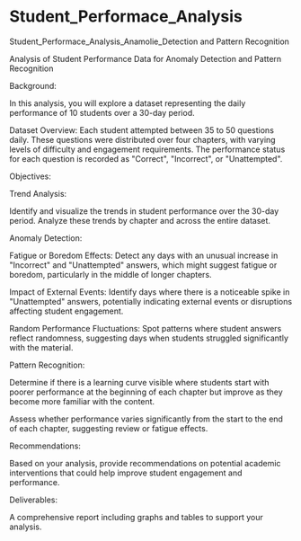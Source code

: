 # Student_Performace_Analysis
Student_Performace_Analysis_Anamolie_Detection and Pattern Recognition


Analysis of Student Performance Data for Anomaly Detection and Pattern Recognition

Background: 

In this analysis, you will explore a dataset representing the daily performance of 10 students over a 30-day period.


Dataset Overview: Each student attempted between 35 to 50 questions daily. These questions were distributed over four chapters, with varying levels of difficulty and engagement requirements. The performance status for each question is recorded as "Correct", "Incorrect", or "Unattempted".


Objectives:


Trend Analysis: 

Identify and visualize the trends in student performance over the 30-day period. Analyze these trends by chapter and across the entire dataset.

Anomaly Detection:

Fatigue or Boredom Effects: Detect any days with an unusual increase in "Incorrect" and "Unattempted" answers, which might suggest fatigue or boredom, particularly in the middle of longer chapters.

Impact of External Events: Identify days where there is a noticeable spike in "Unattempted" answers, potentially indicating external events or disruptions affecting student engagement.

Random Performance Fluctuations: Spot patterns where student answers reflect randomness, suggesting days when students struggled significantly with the material.

Pattern Recognition:

Determine if there is a learning curve visible where students start with poorer performance at the beginning of each chapter but improve as they become more familiar with the content.

Assess whether performance varies significantly from the start to the end of each chapter, suggesting review or fatigue effects.

Recommendations: 

Based on your analysis, provide recommendations on potential academic interventions that could help improve student engagement and performance. 

Deliverables:

A comprehensive report including graphs and tables to support your analysis.


